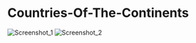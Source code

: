 # Countries-Of-The-Continents

![Screenshot_1](https://user-images.githubusercontent.com/96263634/153722320-343df470-1770-4ba8-8db0-e51ccaff0bff.jpg)
![Screenshot_2](https://user-images.githubusercontent.com/96263634/153722418-3fce854b-12fa-463a-bae2-ecd8ba7bf56b.jpg)
